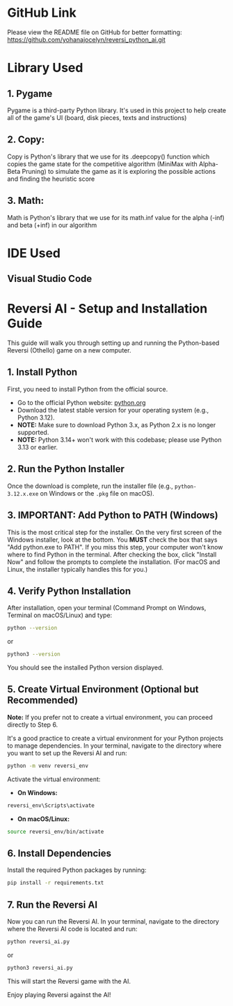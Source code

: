 # GitHub Link
Please view the README file on GitHub for better formatting: https://github.com/yohanajocelyn/reversi_python_ai.git

# Library Used

## 1. Pygame

Pygame is a third-party Python library. It's used in this project to help create all of the game's UI (board, disk pieces, texts and instructions)

## 2. Copy:

Copy is Python's library that we use for its .deepcopy() function which copies the game state for the competitive algorithm (MiniMax with Alpha-Beta Pruning) to simulate the game as it is exploring the possible actions and finding the heuristic score

## 3. Math:

Math is Python's library that we use for its math.inf value for the alpha (-inf) and beta (+inf) in our algorithm

# IDE Used

## Visual Studio Code

# Reversi AI - Setup and Installation Guide

This guide will walk you through setting up and running the Python-based Reversi (Othello) game on a new computer.

## 1. Install Python

First, you need to install Python from the official source.

- Go to the official Python website: [python.org](https://python.org)
- Download the latest stable version for your operating system (e.g., Python 3.12).
- **NOTE:** Make sure to download Python 3.x, as Python 2.x is no longer supported.
- **NOTE:** Python 3.14+ won't work with this codebase; please use Python 3.13 or earlier.

## 2. Run the Python Installer

Once the download is complete, run the installer file (e.g., `python-3.12.x.exe` on Windows or the `.pkg` file on macOS).

## 3. IMPORTANT: Add Python to PATH (Windows)

This is the most critical step for the installer.
On the very first screen of the Windows installer, look at the bottom.
You **MUST** check the box that says "Add python.exe to PATH".
If you miss this step, your computer won't know where to find Python in the terminal.
After checking the box, click "Install Now" and follow the prompts to complete the installation.
(For macOS and Linux, the installer typically handles this for you.)

## 4. Verify Python Installation

After installation, open your terminal (Command Prompt on Windows, Terminal on macOS/Linux) and type:

```bash
python --version
```

or

```bash
python3 --version
```

You should see the installed Python version displayed.

## 5. Create Virtual Environment (Optional but Recommended)

**Note:** If you prefer not to create a virtual environment, you can proceed directly to Step 6.

It's a good practice to create a virtual environment for your Python projects to manage dependencies.
In your terminal, navigate to the directory where you want to set up the Reversi AI and run:

```bash
python -m venv reversi_env
```

Activate the virtual environment:

- **On Windows:**

```bash
reversi_env\Scripts\activate
```

- **On macOS/Linux:**

```bash
source reversi_env/bin/activate
```

## 6. Install Dependencies

Install the required Python packages by running:

```bash
pip install -r requirements.txt
```

## 7. Run the Reversi AI

Now you can run the Reversi AI. In your terminal, navigate to the directory where the Reversi AI code is located and run:

```bash
python reversi_ai.py
```

or

```bash
python3 reversi_ai.py
```

This will start the Reversi game with the AI.

Enjoy playing Reversi against the AI!

